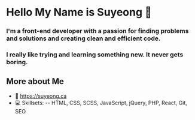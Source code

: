 # Hello My Name is Suyeong 🐧

### I'm a front-end developer with a passion for finding problems and solutions and creating clean and efficient code. 
### I really like trying and learning something new. It never gets boring.

## More about Me 
- 🔗 https://suyeong.ca
- 💻 Skillsets: 
  -- HTML, CSS, SCSS, JavaScript, jQuery, PHP, React, Git, SEO

<!--
**su794/su794** is a ✨ _special_ ✨ repository because its `README.md` (this file) appears on your GitHub profile.

-->
